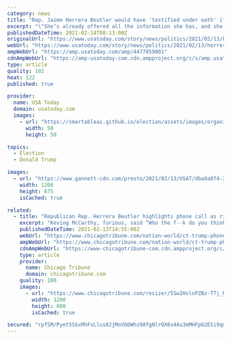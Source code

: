 ```yaml
---
category: news
title: "Rep. Jaime Herrera Beutler would have 'testified under oath' if subpoenaed at Trump impeachment trial, spokesman says"
excerpt: "\"She’s already offered all the information she has, and she would have testified under oath,\" Rep. Jaime Herrera Beutler's office said."
publishedDateTime: 2021-02-14T08:13:00Z
originalUrl: "https://www.usatoday.com/story/news/politics/2021/02/13/herrera-beutler-would-have-testified-trump-trial-spokesman-says/4477859001/"
webUrl: "https://www.usatoday.com/story/news/politics/2021/02/13/herrera-beutler-would-have-testified-trump-trial-spokesman-says/4477859001/"
ampWebUrl: "https://amp.usatoday.com/amp/4477859001"
cdnAmpWebUrl: "https://amp-usatoday-com.cdn.ampproject.org/c/s/amp.usatoday.com/amp/4477859001"
type: article
quality: 102
heat: 122
published: true

provider:
  name: USA Today
  domain: usatoday.com
  images:
    - url: "https://smartableai.github.io/election/assets/images/organizations/usatoday.com-50x50.jpg"
      width: 50
      height: 50

topics:
  - Election
  - Donald Trump

images:
  - url: "https://www.gannett-cdn.com/presto/2021/02/13/USAT/dba8a0f4-281d-44ed-bc91-f2660c2a5b4b-AP_Trump_Impeachment_Herrera_Beutler.jpg?auto=webp&crop=5930,3336,x0,y301&format=pjpg&width=1200"
    width: 1200
    height: 675
    isCached: true

related:
  - title: "Republican Rep. Herrera Beutler highlights phone call as riot raged: Trump said to have blamed antifa, enraging McCarthy"
    excerpt: "Keving McCarthy, furious, said “Who the f--k do you think you are talking to?” to the then-president, CNN reported."
    publishedDateTime: 2021-02-13T14:55:00Z
    webUrl: "https://www.chicagotribune.com/nation-world/ct-trump-phone-call-kevin-mccarthy-20210213-2q5dervymndo3kgmwmwmjlrkzi-story.html"
    ampWebUrl: "https://www.chicagotribune.com/nation-world/ct-trump-phone-call-kevin-mccarthy-20210213-2q5dervymndo3kgmwmwmjlrkzi-story.html?outputType=amp"
    cdnAmpWebUrl: "https://www-chicagotribune-com.cdn.ampproject.org/c/s/www.chicagotribune.com/nation-world/ct-trump-phone-call-kevin-mccarthy-20210213-2q5dervymndo3kgmwmwmjlrkzi-story.html?outputType=amp"
    type: article
    provider:
      name: Chicago Tribune
      domain: chicagotribune.com
    quality: 100
    images:
      - url: "https://www.chicagotribune.com/resizer/5SwIHvloPZBz-TTj_NseYGcvf_M=/1200x0/top/cloudfront-us-east-1.images.arcpublishing.com/tronc/AX7GGDRINNYE7TN7GWQWEDYTZU.aspx"
        width: 1200
        height: 800
        isCached: true

secured: "rpfSM/Pyet5SkxMhFvLlus82jMoVbDWhz98fgNlrQX6v4Au3mMHFpb2ESi9qmOcoF0SXozY4jnBUnYt6BpnEnhTcU+49OCxFcc1lxHQKHvkEObpVS3t++ME+OuwYPTDr0X1ImmRYBcG4p3zPXscOGFFIop6dT/O9QtRJupzM8nmhhYpkiY3xCb7Q7WXqFK/b6MvC63SQJNt1lkFwv7vvOXvm2++fsgjJoZgjJINy31SkTpAI008lsRJIO/vmWZ92K8CbRpj6DZS4gKIu8aI3N9khTV9EFesa5u5LcOP/9R9JGLkH1FEtrXjmDqU4e5q9J9BY5UkAydcebSFpFJjzv76grq6ooAFRZ3UdFISh/0o=;c6cygniAYftOqrajz/kKeg=="
---
```



